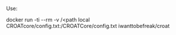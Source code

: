 Use:

docker run -ti --rm -v /<path local CROATcore/config.txt:/CROATCore/config.txt iwanttobefreak/croat
